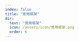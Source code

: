 ```yaml
---
index: false
title: "常用框架"
dir:
  text: "常用框架"
  icon: /assets/icon/常用框架.png
  order: 6
---
```


<Catalog/>